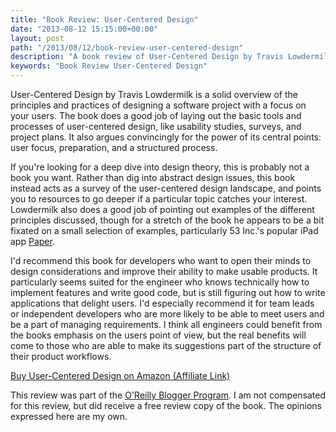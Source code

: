 ```yaml
---
title: "Book Review: User-Centered Design"
date: "2013-08-12 15:15:00+00:00"
layout: post
path: "/2013/08/12/book-review-user-centered-design"
description: "A book review of User-Centered Design by Travis Lowdermilk"
keywords: "Book Review User-Centered Design"
---
```


User-Centered Design by Travis Lowdermilk is a solid overview of the principles and practices of designing a software project with a focus on your users.  The book does a good job of laying out the basic tools and processes of user-centered design, like usability studies, surveys, and project plans.  It also argues convincingly for the power  of its central points: user focus, preparation, and a structured process.

If you're looking for a deep dive into design theory, this is probably not a book you want.  Rather than dig into abstract design issues, this book instead acts as a survey of the user-centered design landscape, and points you to resources to go deeper if a particular topic catches your interest.  Lowdermilk also does a good job of pointing out examples of the different principles discussed, though for a stretch of the book he appears to be a bit fixated on a small selection of examples, particularly 53 Inc.'s popular iPad app [Paper][paper].

I'd recommend this book for developers who want to open their minds to design considerations and improve their ability to make usable products.  It particularly seems suited for the engineer who knows technically how to implement features and write good code, but is still figuring out how to write applications that delight users.  I'd especially recommend it for team leads or independent developers who are more likely to be able to meet users and be a part of managing requirements.  I think all engineers could benefit from the books emphasis on the users point of view, but the real benefits will come to those who are able to make its suggestions part of the structure of their product workflows.

<a href="http://www.amazon.com/gp/product/1449359809/ref=as_li_tl?ie=UTF8&camp=1789&creative=390957&creativeASIN=1449359809&linkCode=as2&tag=benmccormicko-20&linkId=5XN7KS7FCBFHZ54O">Buy User-Centered Design on Amazon (Affiliate Link)</a><img src="http://ir-na.amazon-adsystem.com/e/ir?t=benmccormicko-20&l=as2&o=1&a=1449359809" width="1" height="1" border="0" alt="" style="border:none !important; margin:0px !important;" />



This review was part of the [O'Reilly Blogger Program][oreilly].  I am not compensated for this review, but did receive a free review copy of the book.  The opinions expressed here are my own.


[oreilly]: http://oreilly.com/bloggers/
[paper]: https://itunes.apple.com/us/app/paper-by-fiftythree/id506003812?mt=8
